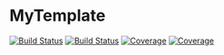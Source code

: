 # MyTemplate

[![Build Status](https://travis-ci.com/guchch/MyTemplate.jl.svg?branch=master)](https://travis-ci.com/guchch/MyTemplate.jl)
[![Build Status](https://ci.appveyor.com/api/projects/status/github/guchch/MyTemplate.jl?svg=true)](https://ci.appveyor.com/project/guchch/MyTemplate-jl)
[![Coverage](https://codecov.io/gh/guchch/MyTemplate.jl/branch/master/graph/badge.svg)](https://codecov.io/gh/guchch/MyTemplate.jl)
[![Coverage](https://coveralls.io/repos/github/guchch/MyTemplate.jl/badge.svg?branch=master)](https://coveralls.io/github/guchch/MyTemplate.jl?branch=master)
